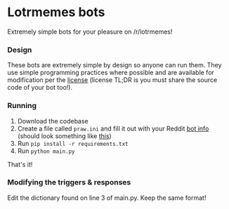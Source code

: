 # Lotrmemes bots

Extremely simple bots for your pleasure on /r/lotrmemes!

### Design

These bots are extremely simple by design so anyone can run them. They use simple programming practices where possible and are available for modification per the [license](https://github.com/dginovker/r-lotrmemes-bots/blob/master/LICENSE) (license TL;DR is you must share the source code of your bot too!).

### Running

1. Download the codebase
2. Create a file called `praw.ini` and fill it out with your Reddit [bot info](https://www.reddit.com/r/redditdev/comments/hasnnc/where_do_i_find_the_reddit_client_id_and_secret/) (should look something like [this](https://i.imgur.com/wCuAGLG.png))
3. Run `pip install -r requirements.txt`
4. Run `python main.py`

That's it!

### Modifying the triggers & responses

Edit the dictionary found on line 3 of main.py. Keep the same format!
